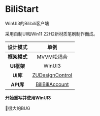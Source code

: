 # BiliStart

WinUI3的Bilibili客户端

采用自制UI和Win11  22H2新材质笔刷制作而成。

| 设计模式     | 单例                                                                  |
|:--------:|:-------------------------------------------------------------------:|
| **框架模式** | MVVM松耦合                                                             |
| **UI框架** | WinUI3                                                               |
| **UI库**  | [ZUDesignControl](https://github.com/BlameTwo/ZUDesignControl.git) |
| **API库** | [BiliBiliAccount](https://github.com/BlameTwo/BiliBiliAccount.git)  |




**开始重写并使用WinUI3**

🙌很大的BUG
